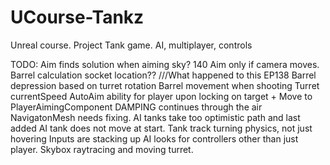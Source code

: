 # UCourse-Tankz
Unreal course. Project Tank game. AI, multiplayer, controls


TODO:
Aim finds solution when aiming sky? 140
Aim only if camera moves.
Barrel calculation socket location?? ///What happened to this EP138
Barrel depression based on turret rotation
Barrel movement when shooting
Turret currentSpeed
AutoAim ability for player upon locking on target + Move to PlayerAimingComponent
DAMPING continues through the air
NavigatonMesh needs fixing. AI tanks take too optimistic path and last added AI tank does not move at start.
Tank track turning physics, not just hovering
Inputs are stacking up
AI looks for controllers other than just player.
Skybox raytracing and moving turret.